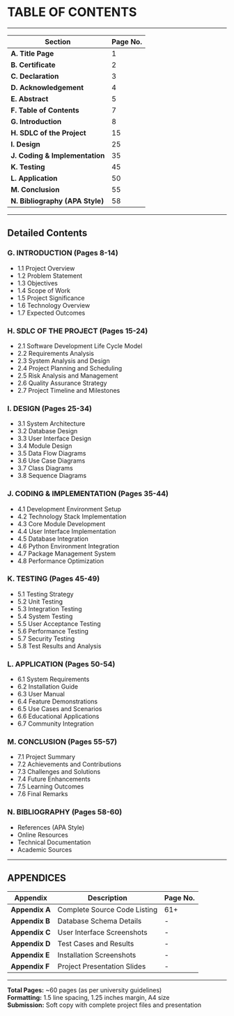 # TABLE OF CONTENTS

---

| **Section** | **Page No.** |
|-------------|--------------|
| **A. Title Page** | 1 |
| **B. Certificate** | 2 |
| **C. Declaration** | 3 |
| **D. Acknowledgement** | 4 |
| **E. Abstract** | 5 |
| **F. Table of Contents** | 7 |
| **G. Introduction** | 8 |
| **H. SDLC of the Project** | 15 |
| **I. Design** | 25 |
| **J. Coding & Implementation** | 35 |
| **K. Testing** | 45 |
| **L. Application** | 50 |
| **M. Conclusion** | 55 |
| **N. Bibliography (APA Style)** | 58 |

---

## Detailed Contents

### **G. INTRODUCTION** (Pages 8-14)
- 1.1 Project Overview
- 1.2 Problem Statement
- 1.3 Objectives
- 1.4 Scope of Work
- 1.5 Project Significance
- 1.6 Technology Overview
- 1.7 Expected Outcomes

### **H. SDLC OF THE PROJECT** (Pages 15-24)
- 2.1 Software Development Life Cycle Model
- 2.2 Requirements Analysis
- 2.3 System Analysis and Design
- 2.4 Project Planning and Scheduling
- 2.5 Risk Analysis and Management
- 2.6 Quality Assurance Strategy
- 2.7 Project Timeline and Milestones

### **I. DESIGN** (Pages 25-34)
- 3.1 System Architecture
- 3.2 Database Design
- 3.3 User Interface Design
- 3.4 Module Design
- 3.5 Data Flow Diagrams
- 3.6 Use Case Diagrams
- 3.7 Class Diagrams
- 3.8 Sequence Diagrams

### **J. CODING & IMPLEMENTATION** (Pages 35-44)
- 4.1 Development Environment Setup
- 4.2 Technology Stack Implementation
- 4.3 Core Module Development
- 4.4 User Interface Implementation
- 4.5 Database Integration
- 4.6 Python Environment Integration
- 4.7 Package Management System
- 4.8 Performance Optimization

### **K. TESTING** (Pages 45-49)
- 5.1 Testing Strategy
- 5.2 Unit Testing
- 5.3 Integration Testing
- 5.4 System Testing
- 5.5 User Acceptance Testing
- 5.6 Performance Testing
- 5.7 Security Testing
- 5.8 Test Results and Analysis

### **L. APPLICATION** (Pages 50-54)
- 6.1 System Requirements
- 6.2 Installation Guide
- 6.3 User Manual
- 6.4 Feature Demonstrations
- 6.5 Use Cases and Scenarios
- 6.6 Educational Applications
- 6.7 Community Integration

### **M. CONCLUSION** (Pages 55-57)
- 7.1 Project Summary
- 7.2 Achievements and Contributions
- 7.3 Challenges and Solutions
- 7.4 Future Enhancements
- 7.5 Learning Outcomes
- 7.6 Final Remarks

### **N. BIBLIOGRAPHY** (Pages 58-60)
- References (APA Style)
- Online Resources
- Technical Documentation
- Academic Sources

---

## **APPENDICES**

| **Appendix** | **Description** | **Page No.** |
|--------------|-----------------|--------------|
| **Appendix A** | Complete Source Code Listing | 61+ |
| **Appendix B** | Database Schema Details | - |
| **Appendix C** | User Interface Screenshots | - |
| **Appendix D** | Test Cases and Results | - |
| **Appendix E** | Installation Screenshots | - |
| **Appendix F** | Project Presentation Slides | - |

---

**Total Pages:** ~60 pages (as per university guidelines)  
**Formatting:** 1.5 line spacing, 1.25 inches margin, A4 size  
**Submission:** Soft copy with complete project files and presentation 